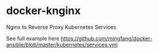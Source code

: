 # docker-knginx
Nginx to Reverse Proxy Kubernetes Services

See full example here https://github.com/mingfang/docker-ansible/blob/master/kubernetes/services.yml
